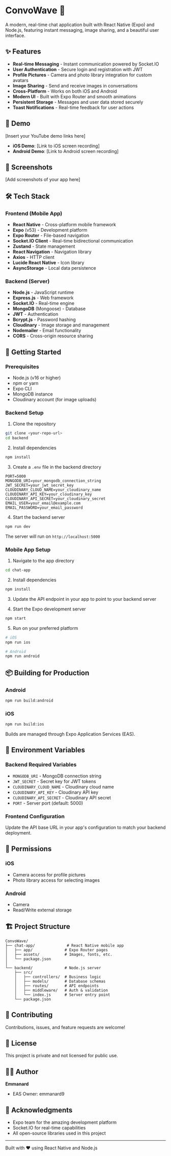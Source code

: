 # ConvoWave 💬

A modern, real-time chat application built with React Native (Expo) and Node.js, featuring instant messaging, image sharing, and a beautiful user interface.

## ✨ Features

- **Real-time Messaging** - Instant communication powered by Socket.IO
- **User Authentication** - Secure login and registration with JWT
- **Profile Pictures** - Camera and photo library integration for custom avatars
- **Image Sharing** - Send and receive images in conversations
- **Cross-Platform** - Works on both iOS and Android
- **Modern UI** - Built with Expo Router and smooth animations
- **Persistent Storage** - Messages and user data stored securely
- **Toast Notifications** - Real-time feedback for user actions

## 🎥 Demo

[Insert your YouTube demo links here]

- **iOS Demo**: [Link to iOS screen recording]
- **Android Demo**: [Link to Android screen recording]

## 📱 Screenshots

[Add screenshots of your app here]

## 🛠️ Tech Stack

### Frontend (Mobile App)
- **React Native** - Cross-platform mobile framework
- **Expo** (v53) - Development platform
- **Expo Router** - File-based navigation
- **Socket.IO Client** - Real-time bidirectional communication
- **Zustand** - State management
- **React Navigation** - Navigation library
- **Axios** - HTTP client
- **Lucide React Native** - Icon library
- **AsyncStorage** - Local data persistence

### Backend (Server)
- **Node.js** - JavaScript runtime
- **Express.js** - Web framework
- **Socket.IO** - Real-time engine
- **MongoDB** (Mongoose) - Database
- **JWT** - Authentication
- **Bcrypt.js** - Password hashing
- **Cloudinary** - Image storage and management
- **Nodemailer** - Email functionality
- **CORS** - Cross-origin resource sharing

## 🚀 Getting Started

### Prerequisites
- Node.js (v16 or higher)
- npm or yarn
- Expo CLI
- MongoDB instance
- Cloudinary account (for image uploads)

### Backend Setup

1. Clone the repository
```bash
git clone <your-repo-url>
cd backend
```

2. Install dependencies
```bash
npm install
```

3. Create a `.env` file in the backend directory
```env
PORT=5000
MONGODB_URI=your_mongodb_connection_string
JWT_SECRET=your_jwt_secret_key
CLOUDINARY_CLOUD_NAME=your_cloudinary_name
CLOUDINARY_API_KEY=your_cloudinary_key
CLOUDINARY_API_SECRET=your_cloudinary_secret
EMAIL_USER=your_email@example.com
EMAIL_PASSWORD=your_email_password
```

4. Start the backend server
```bash
npm run dev
```

The server will run on `http://localhost:5000`

### Mobile App Setup

1. Navigate to the app directory
```bash
cd chat-app
```

2. Install dependencies
```bash
npm install
```

3. Update the API endpoint in your app to point to your backend server

4. Start the Expo development server
```bash
npm start
```

5. Run on your preferred platform
```bash
# iOS
npm run ios

# Android
npm run android
```

## 📦 Building for Production

### Android
```bash
npm run build:android
```

### iOS
```bash
npm run build:ios
```

Builds are managed through Expo Application Services (EAS).

## 🔐 Environment Variables

### Backend Required Variables
- `MONGODB_URI` - MongoDB connection string
- `JWT_SECRET` - Secret key for JWT tokens
- `CLOUDINARY_CLOUD_NAME` - Cloudinary cloud name
- `CLOUDINARY_API_KEY` - Cloudinary API key
- `CLOUDINARY_API_SECRET` - Cloudinary API secret
- `PORT` - Server port (default: 5000)

### Frontend Configuration
Update the API base URL in your app's configuration to match your backend deployment.

## 📱 Permissions

### iOS
- Camera access for profile pictures
- Photo library access for selecting images

### Android
- Camera
- Read/Write external storage

## 🏗️ Project Structure

```
ConvoWave/
├── chat-app/              # React Native mobile app
│   ├── app/              # Expo Router pages
│   ├── assets/           # Images, fonts, etc.
│   └── package.json
│
└── backend/              # Node.js server
    ├── src/
    │   ├── controllers/  # Business logic
    │   ├── models/       # Database schemas
    │   ├── routes/       # API endpoints
    │   ├── middleware/   # Auth & validation
    │   └── index.js      # Server entry point
    └── package.json
```

## 🤝 Contributing

Contributions, issues, and feature requests are welcome!

## 📝 License

This project is private and not licensed for public use.

## 👨‍💻 Author

**Emmanard**
- EAS Owner: emmanard9

## 🙏 Acknowledgments

- Expo team for the amazing development platform
- Socket.IO for real-time capabilities
- All open-source libraries used in this project

---

Built with ❤️ using React Native and Node.js
